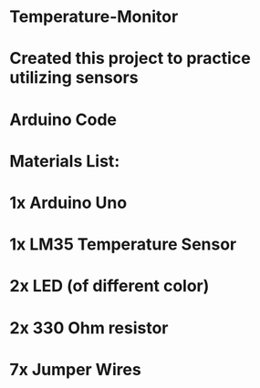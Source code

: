 # Temperature-Monitor

# Created this project to practice utilizing sensors

# Arduino Code
# Materials List:
# 1x Arduino Uno
# 1x LM35 Temperature Sensor
# 2x LED (of different color)
# 2x 330 Ohm resistor
# 7x Jumper Wires
